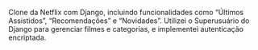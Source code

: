 Clone da Netflix com Django, incluindo funcionalidades como “Últimos Assistidos”, “Recomendações” e “Novidades”. Utilizei o Superusuário do Django para gerenciar filmes e categorias, e implementei autenticação encriptada.
